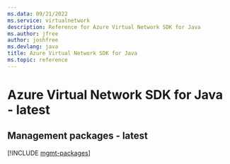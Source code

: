 ```yaml
---
ms.data: 09/21/2022
ms.service: virtualnetwork
description: Reference for Azure Virtual Network SDK for Java
ms.author: jfree
author: joshfree
ms.devlang: java
title: Azure Virtual Network SDK for Java
ms.topic: reference
---
```

# Azure Virtual Network SDK for Java - latest

## Management packages - latest
[!INCLUDE [mgmt-packages](virtual-network-mgmt-index.md)]